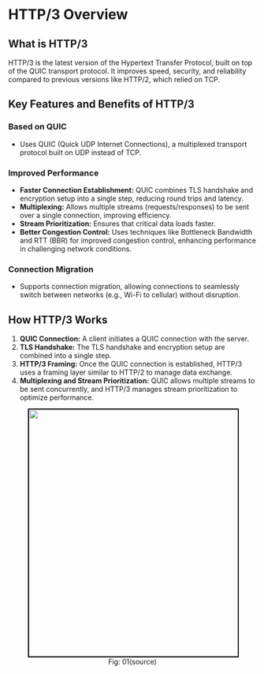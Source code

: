 # HTTP/3 Overview

## What is HTTP/3
HTTP/3 is the latest version of the Hypertext Transfer Protocol, built on top of the QUIC transport protocol. It improves speed, security, and reliability compared to previous versions like HTTP/2, which relied on TCP.

## Key Features and Benefits of HTTP/3

### Based on QUIC
- Uses QUIC (Quick UDP Internet Connections), a multiplexed transport protocol built on UDP instead of TCP.

### Improved Performance
- **Faster Connection Establishment:** QUIC combines TLS handshake and encryption setup into a single step, reducing round trips and latency.
- **Multiplexing:** Allows multiple streams (requests/responses) to be sent over a single connection, improving efficiency.
- **Stream Prioritization:** Ensures that critical data loads faster.
- **Better Congestion Control:** Uses techniques like Bottleneck Bandwidth and RTT (BBR) for improved congestion control, enhancing performance in challenging network conditions.

### Connection Migration
- Supports connection migration, allowing connections to seamlessly switch between networks (e.g., Wi-Fi to cellular) without disruption.

## How HTTP/3 Works

1. **QUIC Connection:** A client initiates a QUIC connection with the server.
2. **TLS Handshake:** The TLS handshake and encryption setup are combined into a single step.
3. **HTTP/3 Framing:** Once the QUIC connection is established, HTTP/3 uses a framing layer similar to HTTP/2 to manage data exchange.
4. **Multiplexing and Stream Prioritization:** QUIC allows multiple streams to be sent concurrently, and HTTP/3 manages stream prioritization to optimize performance.


<figure>
	<div align="center">
	<img src="/data/HTTP_3/assets/httpVersions.jpg" height="500" width="500" style="border: 2px solid black;"></div>
	<figcaption style="text-align: center">Fig: 01(source)</figcaption>  
</figure>

 

